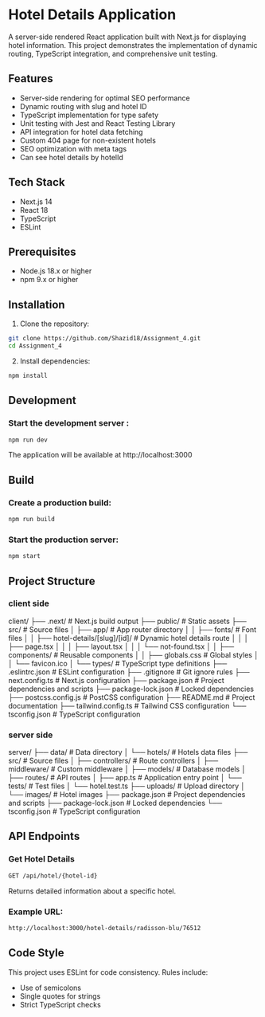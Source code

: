 # Hotel Details Application

A server-side rendered React application built with Next.js for displaying hotel information. This project demonstrates the implementation of dynamic routing, TypeScript integration, and comprehensive unit testing.

## Features

- Server-side rendering for optimal SEO performance
- Dynamic routing with slug and hotel ID
- TypeScript implementation for type safety
- Unit testing with Jest and React Testing Library
- API integration for hotel data fetching
- Custom 404 page for non-existent hotels
- SEO optimization with meta tags
- Can see hotel details by hotelId

## Tech Stack

- Next.js 14
- React 18
- TypeScript
- ESLint

## Prerequisites

- Node.js 18.x or higher
- npm 9.x or higher

## Installation

1. Clone the repository:
```bash
git clone https://github.com/Shazid18/Assignment_4.git
cd Assignment_4
```
2. Install dependencies:
```bash
npm install
```

## Development

### Start the development server :
```bash
npm run dev
```
The application will be available at http://localhost:3000

## Build

### Create a production build:
```bash
npm run build
```

### Start the production server:
```bash
npm start
```

## Project Structure

### client side
client/
├── .next/ # Next.js build output
├── public/ # Static assets
├── src/ # Source files
│ ├── app/ # App router directory
│ │ ├── fonts/ # Font files
│ │ ├── hotel-details/[slug]/[id]/ # Dynamic hotel details route
│ │ │ ├── page.tsx
│ │ │ ├── layout.tsx
│ │ │ └── not-found.tsx
│ │ ├── components/ # Reusable components
│ │ ├── globals.css # Global styles
│ │ └── favicon.ico
│ └── types/ # TypeScript type definitions
├── .eslintrc.json # ESLint configuration
├── .gitignore # Git ignore rules
├── next.config.ts # Next.js configuration
├── package.json # Project dependencies and scripts
├── package-lock.json # Locked dependencies
├── postcss.config.js # PostCSS configuration
├── README.md # Project documentation
├── tailwind.config.ts # Tailwind CSS configuration
└── tsconfig.json # TypeScript configuration

### server side
server/
├── data/ # Data directory
│ └── hotels/ # Hotels data files
├── src/ # Source files
│ ├── controllers/ # Route controllers
│ ├── middleware/ # Custom middleware
│ ├── models/ # Database models
│ ├── routes/ # API routes
│ ├── app.ts # Application entry point
│ └── tests/ # Test files
│ └── hotel.test.ts
├── uploads/ # Upload directory
│ └── images/ # Hotel images
├── package.json # Project dependencies and scripts
├── package-lock.json # Locked dependencies
└── tsconfig.json # TypeScript configuration


## API Endpoints

### Get Hotel Details
```bash
GET /api/hotel/{hotel-id}
```
Returns detailed information about a specific hotel.
### Example URL:
```bash
http://localhost:3000/hotel-details/radisson-blu/76512
```

## Code Style

This project uses ESLint for code consistency. Rules include:

- Use of semicolons
- Single quotes for strings
- Strict TypeScript checks
    


